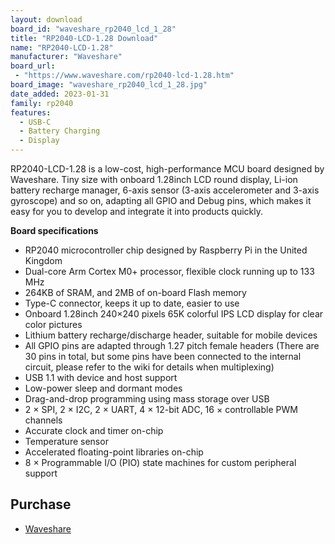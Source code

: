 ```yaml
---
layout: download
board_id: "waveshare_rp2040_lcd_1_28"
title: "RP2040-LCD-1.28 Download"
name: "RP2040-LCD-1.28"
manufacturer: "Waveshare"
board_url:
 - "https://www.waveshare.com/rp2040-lcd-1.28.htm"
board_image: "waveshare_rp2040_lcd_1_28.jpg"
date_added: 2023-01-31
family: rp2040
features:
  - USB-C
  - Battery Charging
  - Display
---
```


RP2040-LCD-1.28 is a low-cost, high-performance MCU board designed by Waveshare. Tiny size with onboard 1.28inch LCD round display, Li-ion battery recharge manager, 6-axis sensor (3-axis accelerometer and 3-axis gyroscope) and so on, adapting all GPIO and Debug pins, which makes it easy for you to develop and integrate it into products quickly.

**Board specifications**
- RP2040 microcontroller chip designed by Raspberry Pi in the United Kingdom
- Dual-core Arm Cortex M0+ processor, flexible clock running up to 133 MHz
- 264KB of SRAM, and 2MB of on-board Flash memory
- Type-C connector, keeps it up to date, easier to use
- Onboard 1.28inch 240×240 pixels 65K colorful IPS LCD display for clear color pictures
- Lithium battery recharge/discharge header, suitable for mobile devices
- All GPIO pins are adapted through 1.27 pitch female headers (There are 30 pins in total, but some pins have been connected to the internal circuit, please refer to the wiki for details when multiplexing)
- USB 1.1 with device and host support
- Low-power sleep and dormant modes
- Drag-and-drop programming using mass storage over USB
- 2 × SPI, 2 × I2C, 2 × UART, 4 × 12-bit ADC, 16 × controllable PWM channels
- Accurate clock and timer on-chip
- Temperature sensor
- Accelerated floating-point libraries on-chip
- 8 × Programmable I/O (PIO) state machines for custom peripheral support

## Purchase
* [Waveshare](https://www.waveshare.com/rp2040-lcd-1.28.htm)
